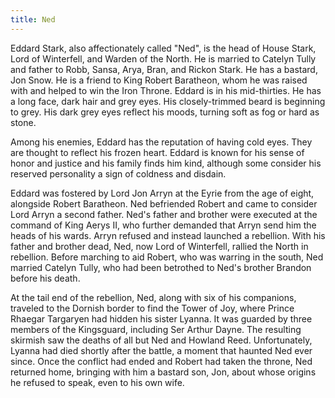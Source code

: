 ```yaml
---
title: Ned
---
```


Eddard Stark, also affectionately called "Ned", is the head of House Stark, Lord of Winterfell, and Warden of the North. He is married to Catelyn Tully and father to Robb, Sansa, Arya, Bran, and Rickon Stark. He has a bastard, Jon Snow. He is a friend to King Robert Baratheon, whom he was raised with and helped to win the Iron Throne. Eddard is in his mid-thirties. He has a long face, dark hair and grey eyes. His closely-trimmed beard is beginning to grey. His dark grey eyes reflect his moods, turning soft as fog or hard as stone.

Among his enemies, Eddard has the reputation of having cold eyes. They are thought to reflect his frozen heart. Eddard is known for his sense of honor and justice and his family finds him kind, although some consider his reserved personality a sign of coldness and disdain.

Eddard was fostered by Lord Jon Arryn at the Eyrie from the age of eight, alongside Robert Baratheon. Ned befriended Robert and came to consider Lord Arryn a second father. Ned's father and brother were executed at the command of King Aerys II, who further demanded that Arryn send him the heads of his wards. Arryn refused and instead launched a rebellion. With his father and brother dead, Ned, now Lord of Winterfell, rallied the North in rebellion. Before marching to aid Robert, who was warring in the south, Ned married Catelyn Tully, who had been betrothed to Ned's brother Brandon before his death.

At the tail end of the rebellion, Ned, along with six of his companions, traveled to the Dornish border to find the Tower of Joy, where Prince Rhaegar Targaryen had hidden his sister Lyanna. It was guarded by three members of the Kingsguard, including Ser Arthur Dayne. The resulting skirmish saw the deaths of all but Ned and Howland Reed. Unfortunately, Lyanna had died shortly after the battle, a moment that haunted Ned ever since. Once the conflict had ended and Robert had taken the throne, Ned returned home, bringing with him a bastard son, Jon, about whose origins he refused to speak, even to his own wife. 


